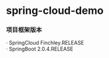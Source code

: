 # spring-cloud-demo
### 项目框架版本<br>
· SpringCloud Finchley.RELEASE<br>
· SpringBoot 2.0.4.RELEASE<br>
